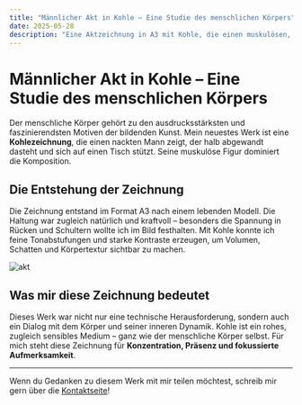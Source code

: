 ```yaml
---
title: "Männlicher Akt in Kohle – Eine Studie des menschlichen Körpers"
date: 2025-05-28
description: "Eine Aktzeichnung in A3 mit Kohle, die einen muskulösen, halb abgewandten männlichen Körper zeigt, der sich auf einen Tisch stützt."
---
```


# Männlicher Akt in Kohle – Eine Studie des menschlichen Körpers

Der menschliche Körper gehört zu den ausdrucksstärksten und faszinierendsten Motiven der bildenden Kunst. Mein neuestes Werk ist eine **Kohlezeichnung**, die einen nackten Mann zeigt, der halb abgewandt dasteht und sich auf einen Tisch stützt. Seine muskulöse Figur dominiert die Komposition.

## Die Entstehung der Zeichnung

Die Zeichnung entstand im Format A3 nach einem lebenden Modell. Die Haltung war zugleich natürlich und kraftvoll – besonders die Spannung in Rücken und Schultern wollte ich im Bild festhalten. Mit Kohle konnte ich feine Tonabstufungen und starke Kontraste erzeugen, um Volumen, Schatten und Körpertextur sichtbar zu machen.

![akt](/images/nude.jpg)

## Was mir diese Zeichnung bedeutet

Dieses Werk war nicht nur eine technische Herausforderung, sondern auch ein Dialog mit dem Körper und seiner inneren Dynamik. Kohle ist ein rohes, zugleich sensibles Medium – ganz wie der menschliche Körper selbst. Für mich steht diese Zeichnung für **Konzentration, Präsenz und fokussierte Aufmerksamkeit**.

---

Wenn du Gedanken zu diesem Werk mit mir teilen möchtest, schreib mir gern über die [Kontaktseite](./kontact.md)!
